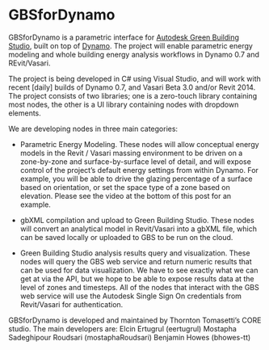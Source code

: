 GBSforDynamo
============

GBSforDynamo is a parametric interface for [Autodesk Green Building Studio](https://gbs.autodesk.com/GBS/), built on top of [Dynamo](http://dynamobim.org/).  The project will enable parametric energy modeling and whole building energy analysis workflows in Dynamo 0.7 and REvit/Vasari.

The project is being developed in C# using Visual Studio, and will work with recent [daily] builds of Dynamo 0.7, and Vasari Beta 3.0 and/or Revit 2014.  The project consists of two libraries; one is a zero-touch library containing most nodes, the other is a UI library containing nodes with dropdown elements.  


We are developing nodes in three main categories:

 - Parametric Energy Modeling.  These nodes will allow conceptual energy models in the Revit / Vasari massing environment to be driven on a zone-by-zone and surface-by-surface level of detail, and will expose control of the project’s default energy settings from within Dynamo.  For example, you will be able to drive the glazing percentage of a surface based on orientation, or set the space type of a zone based on elevation.  Please see the video at the bottom of this post for an example.

 - gbXML compilation and upload to Green Building Studio.  These nodes will convert an analytical model in Revit/Vasari into a gbXML file, which can be saved locally or uploaded to GBS to be run on the cloud.  

 - Green Building Studio analysis results query and visualization.  These nodes will query the GBS web service and return numeric results that can be used for data visualization.  We have to see exactly what we can get at via the API, but we hope to be able to expose results data at the level of zones and timesteps.  All of the nodes that interact with the GBS web service will use the Autodesk Single Sign On credentials from Revit/Vasari for authentication.


GBSforDynamo is developed and maintained by Thornton Tomasetti’s CORE studio.  The main developers are:
Elcin Ertugrul (eertugrul)
Mostapha Sadeghipour Roudsari (mostaphaRoudsari)
Benjamin Howes (bhowes-tt)
